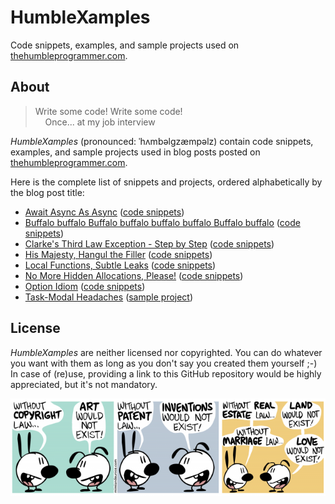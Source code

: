# HumbleXamples
Code snippets, examples, and sample projects used on [thehumbleprogrammer.com](http://www.thehumbleprogrammer.com).

## About
> Write some code! Write some code!<br/>&nbsp;&nbsp;&nbsp;&nbsp;Once... at my job interview

*HumbleXamples* (pronounced: ˈhʌmbəlgzæmpəlz) contain code snippets, examples, and sample projects used in blog posts posted on [thehumbleprogrammer.com](http://www.thehumbleprogrammer.com).

Here is the complete list of snippets and projects, ordered alphabetically by the blog post title:

- [Await Async As Async](http://thehumbleprogrammer.com/await-async-as-async/) ([code snippets](AwaitAsyncAsAsync))
- [Buffalo buffalo Buffalo buffalo buffalo buffalo Buffalo buffalo](http://thehumbleprogrammer.com/buffalo-buffalo-buffalo-buffalo-buffalo-buffalo-buffalo-buffalo/) ([code snippets](BuffaloBuffaloBuffaloBuffaloBuffaloBuffaloBuffaloBuffalo))
- [Clarke's Third Law Exception - Step by Step](http://thehumbleprogrammer.com/clarkes-third-law-exception-step-by-step/) ([code snippets](ClarkesThirdLawExceptionStepByStep))
- [His Majesty, Hangul the Filler](http://thehumbleprogrammer.com/his-majesty-hangul-the-filler/) ([code snippets](HisMajestyHangulTheFiller))
- [Local Functions, Subtle Leaks](http://thehumbleprogrammer.com/local-functions-subtle-leaks/) ([code snippets](LocalFunctionsSubtleLeaks))
- [No More Hidden Allocations, Please!](http://thehumbleprogrammer.com/no-more-hidden-allocations-please/) ([code snippets](NoMoreHiddenAllocationsPlease))
- [Option Idiom](http://thehumbleprogrammer.com/option-idiom/) ([code snippets](OptionIdiom))
- [Task-Modal Headaches](http://thehumbleprogrammer.com/task-modal-headaches/) ([sample project](TaskModalHeadaches))

## License
*HumbleXamples* are neither licensed nor copyrighted. You can do whatever you want with them as long as you don't say you created them yourself ;-) In case of (re)use, providing a link to this GitHub repository would be highly appreciated, but it's not mandatory.

<p align="center">
    <a href="http://mimiandeunice.com/"><img src="without-copyright-law.png" alt="Mimi & Eunice - Without Copyright Law?" style="max-width:100%;"></a>
</p>